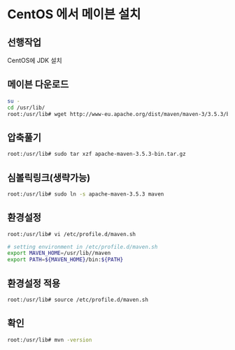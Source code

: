 # CentOS 에서 메이븐 설치

## 선행작업
CentOS에 JDK 설치

## 메이븐 다운로드
```bash
su -
cd /usr/lib/
root:/usr/lib# wget http://www-eu.apache.org/dist/maven/maven-3/3.5.3/binaries/apache-maven-3.5.3-bin.tar.gz
```

## 압축풀기
```bash
root:/usr/lib# sudo tar xzf apache-maven-3.5.3-bin.tar.gz
```

## 심볼릭링크(생략가능)
```bash
root:/usr/lib# sudo ln -s apache-maven-3.5.3 maven
```

## 환경설정
```bash
root:/usr/lib# vi /etc/profile.d/maven.sh
```

```bash
# setting environment in /etc/profile.d/maven.sh
export MAVEN_HOME=/usr/lib//maven
export PATH=${MAVEN_HOME}/bin:${PATH}
```

## 환경설정 적용
```bash
root:/usr/lib# source /etc/profile.d/maven.sh
```

## 확인
```bash
root:/usr/lib# mvn -version
```